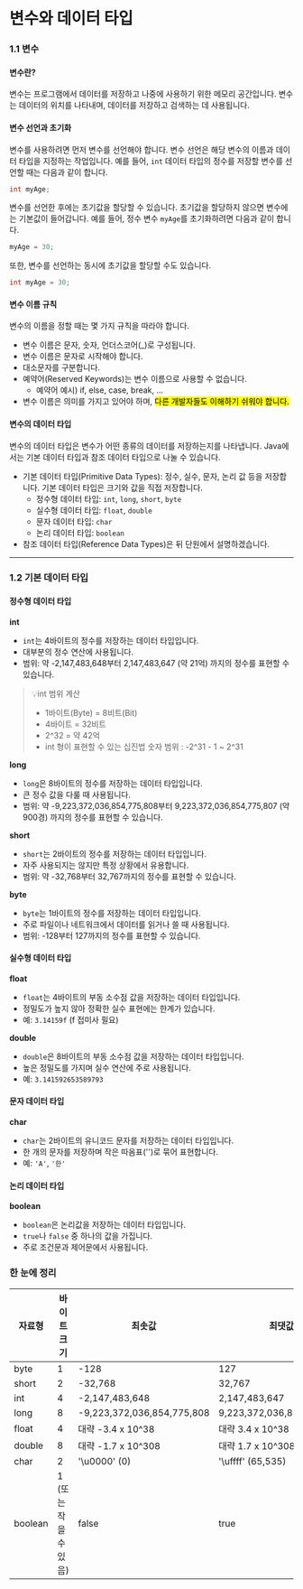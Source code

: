 # 변수와 데이터 타입

### 1.1 변수

#### 변수란?

변수는 프로그램에서 데이터를 저장하고 나중에 사용하기 위한 메모리 공간입니다. 변수는 데이터의 위치를 나타내며, 데이터를 저장하고 검색하는 데 사용됩니다.

#### 변수 선언과 초기화

변수를 사용하려면 먼저 변수를 선언해야 합니다. 변수 선언은 해당 변수의 이름과 데이터 타입을 지정하는 작업입니다. 예를 들어, `int` 데이터 타입의 정수를 저장할 변수를 선언할 때는 다음과 같이 합니다.

```java
int myAge;
```

변수를 선언한 후에는 초기값을 할당할 수 있습니다. 초기값을 할당하지 않으면 변수에는 기본값이 들어갑니다. 예를 들어, 정수 변수 `myAge`를 초기화하려면 다음과 같이 합니다.

```java
myAge = 30;
```

또한, 변수를 선언하는 동시에 초기값을 할당할 수도 있습니다.

```java
int myAge = 30;
```

#### 변수 이름 규칙

변수의 이름을 정할 때는 몇 가지 규칙을 따라야 합니다.

* 변수 이름은 문자, 숫자, 언더스코어(\_)로 구성됩니다.
* 변수 이름은 문자로 시작해야 합니다.
* 대소문자를 구분합니다.
* 예약어(Reserved Keywords)는 변수 이름으로 사용할 수 없습니다.
  * 예약어 예시) if, else, case, break, ...
* 변수 이름은 의미를 가지고 있어야 하며, <mark style="background-color:yellow;">다른 개발자들도 이해하기 쉬워야 합니다.</mark>

#### 변수의 데이터 타입

변수의 데이터 타입은 변수가 어떤 종류의 데이터를 저장하는지를 나타냅니다. Java에서는 기본 데이터 타입과 참조 데이터 타입으로 나눌 수 있습니다.

* 기본 데이터 타입(Primitive Data Types): 정수, 실수, 문자, 논리 값 등을 저장합니다. 기본 데이터 타입은 크기와 값을 직접 저장합니다.
  * 정수형 데이터 타입: `int`, `long`, `short`, `byte`
  * 실수형 데이터 타입: `float`, `double`
  * 문자 데이터 타입: `char`
  * 논리 데이터 타입: `boolean`
* 참조 데이터 타입(Reference Data Types)은 뒤 단원에서 설명하겠습니다.



***



### 1.2 기본 데이터 타입

#### 정수형 데이터 타입

**int**

* `int`는 4바이트의 정수를 저장하는 데이터 타입입니다.
* 대부분의 정수 연산에 사용됩니다.
* 범위: 약 -2,147,483,648부터 2,147,483,647 (약 21억) 까지의 정수를 표현할 수 있습니다.

> 💡int 범위 계산
>
> * 1바이트(Byte) = 8비트(Bit)
> * 4바이트 = 32비트
> * 2^32 = 약 42억
> * int 형이 표현할 수 있는 십진법 숫자 범위 : -2^31 - 1 \~ 2^31

**long**

* `long`은 8바이트의 정수를 저장하는 데이터 타입입니다.
* 큰 정수 값을 다룰 때 사용됩니다.
* 범위: 약 -9,223,372,036,854,775,808부터 9,223,372,036,854,775,807 (약 900경) 까지의 정수를 표현할 수 있습니다.

**short**

* `short`는 2바이트의 정수를 저장하는 데이터 타입입니다.
* 자주 사용되지는 않지만 특정 상황에서 유용합니다.
* 범위: 약 -32,768부터 32,767까지의 정수를 표현할 수 있습니다.

**byte**

* `byte`는 1바이트의 정수를 저장하는 데이터 타입입니다.
* 주로 파일이나 네트워크에서 데이터를 읽거나 쓸 때 사용됩니다.
* 범위: -128부터 127까지의 정수를 표현할 수 있습니다.

#### 실수형 데이터 타입

**float**

* `float`는 4바이트의 부동 소수점 값을 저장하는 데이터 타입입니다.
* 정밀도가 높지 않아 정확한 실수 표현에는 한계가 있습니다.
* 예: `3.14159f` (f 접미사 필요)

**double**

* `double`은 8바이트의 부동 소수점 값을 저장하는 데이터 타입입니다.
* 높은 정밀도를 가지며 실수 연산에 주로 사용됩니다.
* 예: `3.141592653589793`

#### 문자 데이터 타입

**char**

* `char`는 2바이트의 유니코드 문자를 저장하는 데이터 타입입니다.
* 한 개의 문자를 저장하며 작은 따옴표('')로 묶어 표현합니다.
* 예: `'A'`, `'한'`

#### 논리 데이터 타입

**boolean**

* `boolean`은 논리값을 저장하는 데이터 타입입니다.
* `true`나 `false` 중 하나의 값을 가집니다.
* 주로 조건문과 제어문에서 사용됩니다.



### 한 눈에 정리

<table data-full-width="true"><thead><tr><th>자료형</th><th>바이트 크기</th><th>최솟값</th><th>최댓값</th></tr></thead><tbody><tr><td>byte</td><td>1</td><td>-128</td><td>127</td></tr><tr><td>short</td><td>2</td><td>-32,768</td><td>32,767</td></tr><tr><td>int</td><td>4</td><td>-2,147,483,648</td><td>2,147,483,647</td></tr><tr><td>long</td><td>8</td><td>-9,223,372,036,854,775,808</td><td>9,223,372,036,854,775,807</td></tr><tr><td>float</td><td>4</td><td>대략 -3.4 x 10^38</td><td>대략 3.4 x 10^38</td></tr><tr><td>double</td><td>8</td><td>대략 -1.7 x 10^308</td><td>대략 1.7 x 10^308</td></tr><tr><td>char</td><td>2</td><td>'\u0000' (0)</td><td>'\uffff' (65,535)</td></tr><tr><td>boolean</td><td>1 (또는 작을 수 있음)</td><td>false</td><td>true</td></tr></tbody></table>



